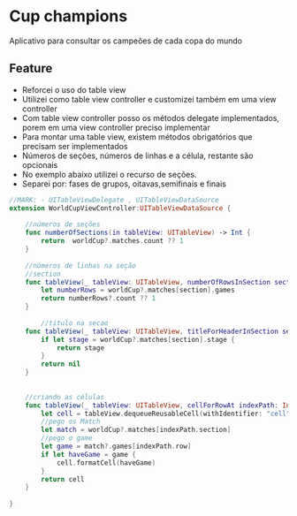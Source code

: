 # Cup champions
Aplicativo para consultar os campeões de cada copa do mundo

## Feature
- Reforcei o uso  do table view
- Utilizei como table view controller e customizei também em uma view controller
- Com table view controller  posso os métodos delegate implementados, porem em uma view controller preciso implementar
- Para montar uma table view, existem métodos obrigatórios que precisam ser implementados
- Números de seções, números de linhas e a célula, restante  são opcionais
- No exemplo abaixo utilizei o recurso de seções.
- Separei por: fases de grupos, oitavas,semifinais e finais



```swift
//MARK: - UITableViewDelegate , UITableViewDataSource
extension WorldCupViewController:UITableViewDataSource {
	
	//números de seções
	func numberOfSections(in tableView: UITableView) -> Int {
		return  worldCup?.matches.count ?? 1
	}
	
	//números de linhas na seção
	//section
	func tableView(_ tableView: UITableView, numberOfRowsInSection section: Int) -> Int {
		let numberRows = worldCup?.matches[section].games
		return numberRows?.count ?? 1
	}
	
        //titulo na secao
	func tableView(_ tableView: UITableView, titleForHeaderInSection section: Int) -> String? {
		if let stage = worldCup?.matches[section].stage {
			return stage
		}
		return nil
	}
	
	
	//criando as células
	func tableView(_ tableView: UITableView, cellForRowAt indexPath: IndexPath) -> UITableViewCell {
		let cell = tableView.dequeueReusableCell(withIdentifier: "cell", for: indexPath) as! GamesTableViewCell
		//pego os Match
		let match = worldCup?.matches[indexPath.section]
		//pego o game
		let game = match?.games[indexPath.row]
		if let haveGame = game {
			cell.formatCell(haveGame)
		}
		return cell
	}
	
}

```
